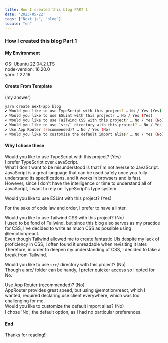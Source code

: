```yaml
---
title: How I created this blog PART 1
date: '2023-05-22'
tags: ["Next.js", "blog"]
locale: "en"
---
```


### How I created this blog Part 1
#### My Environment
OS: Ubuntu 22.04.2 LTS  
node-version: 16.20.0  
yarn: 1.22.19  

#### Create From Template
(my answer)  
```bash
yarn create next-app blog  
✔ Would you like to use TypeScript with this project? … No / Yes (Yes)  
✔ Would you like to use ESLint with this project? … No / Yes (Yes)  
✔ Would you like to use Tailwind CSS with this project? … No / Yes (No)  
✔ Would you like to use `src/` directory with this project? … No / Yes (No)  
✔ Use App Router (recommended)? … No / Yes (No)  
✔ Would you like to customize the default import alias? … No / Yes (No)  
```
#### Why I chose these
Would you like to use TypeScript with this project? (Yes)  
I prefer TypeScript over JavaScript.  
What I don't want to be misunderstood is that I'm not averse to JavaScript.  
JavaScript is a great language that can be used safely once you fully understand its specifications, and it works in browsers and is fast.  
However, since I don't have the intelligence or time to understand all of JavaScript, I want to rely on TypeScript's type system.  

Would you like to use ESLint with this project? (Yes)  

For the sake of code law and order, I prefer to have a linter.  


Would you like to use Tailwind CSS with this project? (No)  
I used to be fond of Tailwind, but since this blog also serves as my practice for CSS, I've decided to write as much CSS as possible using @emotion/react.  
Even though Tailwind allowed me to create fantastic UIs despite my lack of proficiency in CSS, I often found it unreadable when revisiting it later.  
Therefore, in order to deepen my understanding of CSS, I decided to take a break from Tailwind.


Would you like to use `src/` directory with this project? (No)  
Though a src/ folder can be handy, I prefer quicker access so I opted for No.  

Use App Router (recommended)? (No)  
AppRouter provides great speed, but using @emotion/react, which I wanted, required declaring use client everywhere, which was too challenging for me.  
Would you like to customize the default import alias? (No)  
I chose 'No', the default option, as I had no particular preferences.　　

#### End
Thanks for reading!!